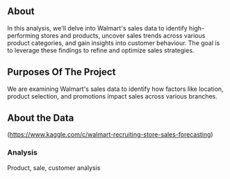 ## About

In this analysis, we'll delve into Walmart's sales data to identify high-performing stores and products, uncover sales trends across various product categories, and gain insights into customer behaviour. The goal is to leverage these findings to refine and optimize sales strategies.

## Purposes Of The Project

We are examining Walmart's sales data to identify how factors like location, product selection, and promotions impact sales across various branches.

## About the Data

(https://www.kaggle.com/c/walmart-recruiting-store-sales-forecasting)

### Analysis

Product, sale, customer analysis
